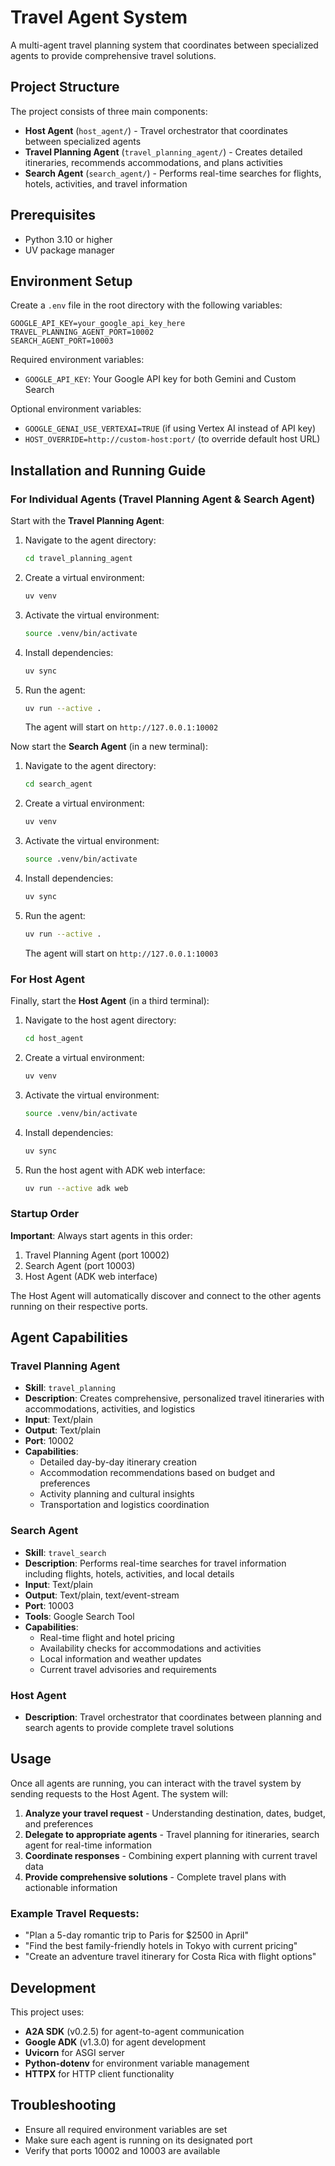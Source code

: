 # Travel Agent System

A multi-agent travel planning system that coordinates between specialized agents to provide comprehensive travel solutions.

## Project Structure

The project consists of three main components:

- **Host Agent** (`host_agent/`) - Travel orchestrator that coordinates between specialized agents
- **Travel Planning Agent** (`travel_planning_agent/`) - Creates detailed itineraries, recommends accommodations, and plans activities
- **Search Agent** (`search_agent/`) - Performs real-time searches for flights, hotels, activities, and travel information

## Prerequisites

- Python 3.10 or higher
- UV package manager

## Environment Setup

Create a `.env` file in the root directory with the following variables:

```env
GOOGLE_API_KEY=your_google_api_key_here
TRAVEL_PLANNING_AGENT_PORT=10002
SEARCH_AGENT_PORT=10003
```

Required environment variables:
- `GOOGLE_API_KEY`: Your Google API key for both Gemini and Custom Search


Optional environment variables:
- `GOOGLE_GENAI_USE_VERTEXAI=TRUE` (if using Vertex AI instead of API key)
- `HOST_OVERRIDE=http://custom-host:port/` (to override default host URL)

## Installation and Running Guide

### For Individual Agents (Travel Planning Agent & Search Agent)

Start with the **Travel Planning Agent**:

1. Navigate to the agent directory:
   ```bash
   cd travel_planning_agent
   ```

2. Create a virtual environment:
   ```bash
   uv venv
   ```

3. Activate the virtual environment:
   ```bash
   source .venv/bin/activate
   ```

4. Install dependencies:
   ```bash
   uv sync
   ```

5. Run the agent:
   ```bash
   uv run --active .
   ```
   The agent will start on `http://127.0.0.1:10002`

Now start the **Search Agent** (in a new terminal):

1. Navigate to the agent directory:
   ```bash
   cd search_agent
   ```

2. Create a virtual environment:
   ```bash
   uv venv
   ```

3. Activate the virtual environment:
   ```bash
   source .venv/bin/activate
   ```

4. Install dependencies:
   ```bash
   uv sync
   ```

5. Run the agent:
   ```bash
   uv run --active .
   ```
   The agent will start on `http://127.0.0.1:10003`

### For Host Agent

Finally, start the **Host Agent** (in a third terminal):

1. Navigate to the host agent directory:
   ```bash
   cd host_agent
   ```

2. Create a virtual environment:
   ```bash
   uv venv
   ```

3. Activate the virtual environment:
   ```bash
   source .venv/bin/activate
   ```

4. Install dependencies:
   ```bash
   uv sync
   ```

5. Run the host agent with ADK web interface:
   ```bash
   uv run --active adk web
   ```

### Startup Order
**Important**: Always start agents in this order:
1. Travel Planning Agent (port 10002)
2. Search Agent (port 10003)  
3. Host Agent (ADK web interface)

The Host Agent will automatically discover and connect to the other agents running on their respective ports.

## Agent Capabilities

### Travel Planning Agent
- **Skill**: `travel_planning`
- **Description**: Creates comprehensive, personalized travel itineraries with accommodations, activities, and logistics
- **Input**: Text/plain
- **Output**: Text/plain
- **Port**: 10002
- **Capabilities**: 
  - Detailed day-by-day itinerary creation
  - Accommodation recommendations based on budget and preferences
  - Activity planning and cultural insights
  - Transportation and logistics coordination

### Search Agent  
- **Skill**: `travel_search`
- **Description**: Performs real-time searches for travel information including flights, hotels, activities, and local details
- **Input**: Text/plain
- **Output**: Text/plain, text/event-stream
- **Port**: 10003
- **Tools**: Google Search Tool
- **Capabilities**:
  - Real-time flight and hotel pricing
  - Availability checks for accommodations and activities
  - Local information and weather updates
  - Current travel advisories and requirements

### Host Agent
- **Description**: Travel orchestrator that coordinates between planning and search agents to provide complete travel solutions

## Usage

Once all agents are running, you can interact with the travel system by sending requests to the Host Agent. The system will:

1. **Analyze your travel request** - Understanding destination, dates, budget, and preferences
2. **Delegate to appropriate agents** - Travel planning for itineraries, search agent for real-time information
3. **Coordinate responses** - Combining expert planning with current travel data
4. **Provide comprehensive solutions** - Complete travel plans with actionable information

### Example Travel Requests:
- "Plan a 5-day romantic trip to Paris for $2500 in April"
- "Find the best family-friendly hotels in Tokyo with current pricing"
- "Create an adventure travel itinerary for Costa Rica with flight options"

## Development

This project uses:
- **A2A SDK** (v0.2.5) for agent-to-agent communication
- **Google ADK** (v1.3.0) for agent development
- **Uvicorn** for ASGI server
- **Python-dotenv** for environment variable management
- **HTTPX** for HTTP client functionality


## Troubleshooting

- Ensure all required environment variables are set 
- Make sure each agent is running on its designated port 
- Verify that ports 10002 and 10003 are available